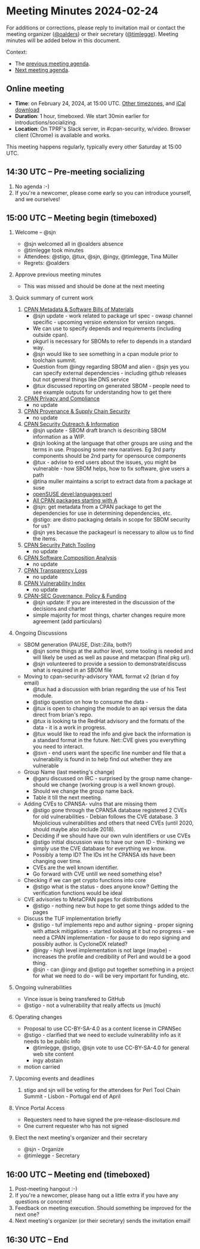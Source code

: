 # Meeting Minutes 2024-02-24

For additions or corrections, please reply to invitation mail or contact the meeting organizer ([@oalders](https://github.com/oalders)) or their secretary ([@timlegge](https://github.com/timlegge)).
Meeting minutes will be added below in this document.

Context:
- The [previous meeting agenda](https://security.metacpan.org/docs/minutes/cpansec-minutes-2024-02-10.html).
- [Next meeting agenda](https://gist.github.com/timlegge/69c0198fe4f40212262a64f86446387a).

## Online meeting

* **Time**: on February 24, 2024, at 15:00 UTC. [Other timezones](https://www.timeanddate.com/worldclock/meetingdetails.html?year=2024&month=2&day=24&hour=15&min=0&sec=0&p1=187&p2=233&p3=250&p4=1129&p5=256), and [iCal download](https://www.timeanddate.com/scripts/ics.php?type=meet&p1=187&p2=233&p3=250&p4=1129&p5=256&year=2024&month=2&day=24&hour=15&min=0&sec=0)
* **Duration**: 1 hour, timeboxed. We start 30min earlier for introductions/socializing.
* **Location**: On TPRF's Slack server, in #cpan-security, w/video. Browser client (Chrome) is available and works.

This meeting happens regularly, typically every other Saturday at 15:00 UTC.

## 14:30 UTC – Pre-meeting socializing

1. No agenda :-)
2. If you're a newcomer, please come early so you can introduce yourself, and we ourselves!

## 15:00 UTC – Meeting begin (timeboxed)

1. Welcome – @sjn
   * @sjn welcomed all in @oalders absence
   * @timlegge took minutes
   * Attendees: @stigo, @tux, @sjn, @ingy, @timlegge, Tina Müller
   * Regrets: @oalders

2. Approve previous meeting minutes
   - This was missed and should be done at the next meeting
3. Quick summary of current work
   1. [CPAN Metadata & Software Bills of Materials](https://github.com/orgs/CPAN-Security/projects/1)
      - @sjn update - work related to package url spec - owasp channel specific - upcoming version extension for version ranges.
      - We can use to specify depends and requirements (including outside cpan).  
      - pkgurl is necessary for SBOMs to refer to depends in a standard way.
      - @sjn would like to see something in a cpan module prior to toolchain summit.
      - Question from @ingy regarding SBOM and alien - @sjn yes you can specify external dependencies - including github releases but not general things like DNS service
      - @tux discussed reporting on generated SBOM - people need to see example outputs for understanding how to get there
   2. [CPAN Privacy and Compliance](https://github.com/orgs/CPAN-Security/projects/9)
      - no update
   3. [CPAN Provenance & Supply Chain Security](https://github.com/orgs/CPAN-Security/projects/3)
      - no update
   4. [CPAN Security Outreach & Information](https://github.com/orgs/CPAN-Security/projects/12)
      * @sjn update - SBOM draft branch is describing SBOM information as a WIP.
      * @sjn looking at the language that other groups are using and the terms in use. Proposing some new naratives. Eg 3rd party components should be 2nd party for opensource components
      * @tux - advise to end users about the issues, you might be vulnerable - how SBOM helps, how to fix software, give users a path
      * @tina muller maintains a script to extract data from a package at suse
      * [openSUSE devel:languages:perl](https://build.opensuse.org/project/show/devel:languages:perl)
      * [All CPAN packages starting with A](https://build.opensuse.org/project/show/devel:languages:perl:CPAN-A) 
      * @sjn: get metadata from a CPAN package to get the dependencies for use in determining dependencies, etc. 
      * @stigo: are distro packaging details in scope for SBOM security for us?
      * @sjn yes becasue the packageurl is necessary to allow us to find the items.
   5. [CPAN Security Patch Tooling](https://github.com/orgs/CPAN-Security/projects/11)
      - no update
   6. [CPAN Software Composition Analysis](https://github.com/orgs/CPAN-Security/projects/6)
      - no update
   7. [CPAN Transparency Logs](https://github.com/orgs/CPAN-Security/projects/2)
      - no update
   8. [CPAN Vulnerability Index](https://github.com/orgs/CPAN-Security/projects/10)
      - no update
   9. [CPAN-SEC Governance, Policy & Funding](https://github.com/orgs/CPAN-Security/projects/7)
      - @sjn update: If you are interested in the discussion of the decisions and charter
      - simple majority for most things, charter changes require more agreement (add particulars) 
4. Ongoing Discussions
   - SBOM generation (PAUSE, Dist::Zilla, both?)
     - @sjn some things at the author level, some tooling is needed and will likely be used as well as pause and metacpan (final pkg url).
     - @sjn volunteered to provide a session to demonstrate/discuss what is required in an SBOM file
   - Moving to cpan-security-advisory YAML format v2 (brian d foy email)
     - @tux had a discussion with brian regarding the use of his Test module.  
     - @stigo question on how to consume the data - 
     - @tux is open to changing the module to an api versus the data direct from brian's repo.  
     - @tux is looking ta the RedHat advisory and the formats of the data - it is a work in progress.  
     - @tux would like to read the info and give back the information is a standard format in the future.  Net::CVE gives you everything you need to interact.
     - @svn - end users want the specific line number and file that a vulnerability is found in to help find out whether they are vulnerable
   - Group Name (last meeting's change)
     - @garu discussed on IRC - surprised by the group name change- should we change (working group is a well known group).
     - Should we change the group name back.
     - Table it till the next meeting.
   - Adding CVEs to CPANSA- vulns that are missing them
     - @stigo gone through the CPANSA database registered 2 CVEs for old vulnerabilities - Debian follows the CVE database.  3 Mojolicious vulnerabilities and others that need CVEs (until 2020, should maybe also include 2018).
     - Deciding if we should have our own vuln identifiers or use CVEs
     - @stigo initial discussion was to have our own ID - thinking we simply use the CVE database for everything we know.  
     - Possibly a temp ID?  The IDs int he CPANSA ids have been changing over time.  
     - CVEs are the well known identifier.
     - Go forward with CVE untill we need something else?
   - Checking if we can get crypto functions into core
     - @stigo what is the status - does anyone know?  Getting the verification functions would be ideal
   - CVE advisories to MetaCPAN pages for distributions
     - @stigo - nothing new but hope to get some things added to the pages
   - Discuss the TUF implementation briefly
     - @stigo - tuf implements repo and author signing - proper signing with attack mitigations - started looking at it but no progress - we need a CPAN implementation - for pause to do repo signing and possibly author.  is CycloneDX related?
     - @ingy - high level implementation is not large (maybe) - increases the profile and credibility of Perl and would be a good thing.
     - @sjn - can @ingy and @stigo put together something in a project for what we need to do - will be very important for funding, etc.
5. Ongoing vulnerabilities
   - Vince issue is being transfered to GitHub
   - @stigo - not a vulnerability that really affects us (much)
6. Operating changes
    - Proposal to use CC-BY-SA-4.0 as a content license in CPANSec
    - @stigo - clarified that we need to exclude vulnerability info as it needs to be public info
      - @timlegge, @stigo, @sjn vote to use CC-BY-SA-4.0 for general web site content
      - ingy abstain
    - motion carried

7. Upcoming events and deadlines
    1. stigo and sjn will be voting for the attendees for Perl Tool Chain Summit - Lisbon - Portugal end of April

8. Vince Portal Access
   - Requesters need to have signed the pre-release-disclosure.md
   - One current requester who has not signed

9. Elect the next meeting's organizer and their secretary
   - @sjn - Organize
   - @timlegge - Secretary

## 16:00 UTC – Meeting end (timeboxed)

1. Post-meeting hangout :-)
2. If you're a newcomer, please hang out a little extra if you have any questions or concerns!
3. Feedback on meeting execution. Should something be improved for the next one?
4. Next meeting's organizer (or their secretary) sends the invitation email!


## 16:30 UTC – End
